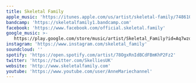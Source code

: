 ```yaml
---
title: Skeletal Family
apple_music: 'https://itunes.apple.com/us/artist/skeletal-family/74861018'
bandcamp: 'https://skeletalfamily1.bandcamp.com'
facebook: 'https://www.facebook.com/official.skeletal.family'
google_music: >-
   https://play.google.com/store/music/artist/Skeletal_Family?id=Aq7wzdcmt6nfbmt6zxrtqgcb6k4
instagram: 'https://www.instagram.com/skeletal_family'
soundcloud: ''
spotify: 'https://open.spotify.com/artist/78OgxRnIdBCdFBmKhP2Fz2'
twitter: 'https://twitter.com/SkelliesUK'
website: 'http://www.skeletalfamily.com'
youtube: 'https://www.youtube.com/user/AnneMariechannel'
---
```

